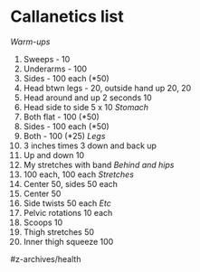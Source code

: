 # Callanetics list
*Warm-ups*
1. Sweeps - 10
2. Underarms - 100
3. Sides - 100 each (*50)
4. Head btwn legs - 20, outside hand up 20, 20
5. Head around and up 2 seconds 10
6. Head side to side 5 x 10
*Stomach*
1. Both flat - 100 (*50)
2. Sides - 100 each (*50)
3. Both - 100 (*25)
*Legs*
1. 3 inches times 3 down and back up
2. Up and down 10
3. My stretches with band
*Behind and hips*
1. 100 each, 100 each
*Stretches*
1. Center 50, sides 50 each
2. Center 50
3. Side twists 50 each
*Etc*
1. Pelvic rotations 10 each
2. Scoops 10
3. Thigh stretches 50
4. Inner thigh squeeze 100

#z-archives/health